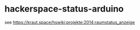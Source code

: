 hackerspace-status-arduino
==========================

see https://kraut.space/hswiki:projekte:2014:raumstatus_anzeige
